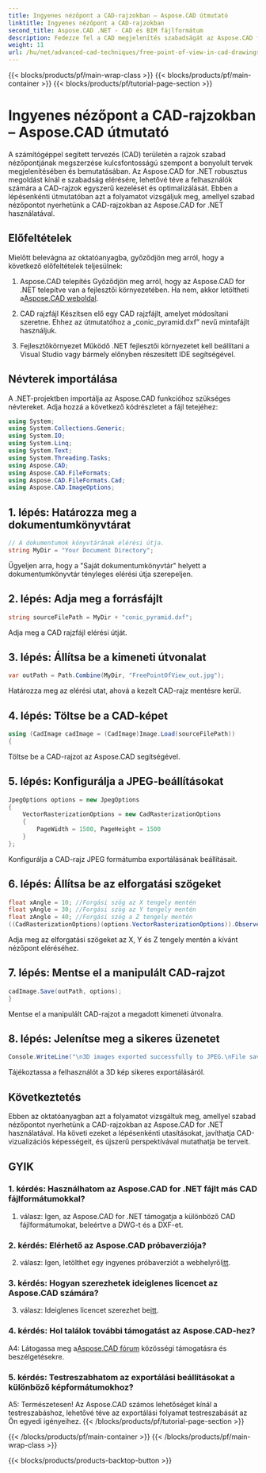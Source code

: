 ```yaml
---
title: Ingyenes nézőpont a CAD-rajzokban – Aspose.CAD útmutató
linktitle: Ingyenes nézőpont a CAD-rajzokban
second_title: Aspose.CAD .NET - CAD és BIM fájlformátum
description: Fedezze fel a CAD megjelenítés szabadságát az Aspose.CAD for .NET segítségével. Kövesse lépésről lépésre szóló útmutatónkat az egyedi nézőpontért.
weight: 11
url: /hu/net/advanced-cad-techniques/free-point-of-view-in-cad-drawings/
---
```


{{< blocks/products/pf/main-wrap-class >}}
{{< blocks/products/pf/main-container >}}
{{< blocks/products/pf/tutorial-page-section >}}

# Ingyenes nézőpont a CAD-rajzokban – Aspose.CAD útmutató

A számítógéppel segített tervezés (CAD) területén a rajzok szabad nézőpontjának megszerzése kulcsfontosságú szempont a bonyolult tervek megjelenítésében és bemutatásában. Az Aspose.CAD for .NET robusztus megoldást kínál e szabadság elérésére, lehetővé téve a felhasználók számára a CAD-rajzok egyszerű kezelését és optimalizálását. Ebben a lépésenkénti útmutatóban azt a folyamatot vizsgáljuk meg, amellyel szabad nézőpontot nyerhetünk a CAD-rajzokban az Aspose.CAD for .NET használatával.

## Előfeltételek

Mielőtt belevágna az oktatóanyagba, győződjön meg arról, hogy a következő előfeltételek teljesülnek:

1. Aspose.CAD telepítés
 Győződjön meg arról, hogy az Aspose.CAD for .NET telepítve van a fejlesztői környezetében. Ha nem, akkor letöltheti a[Aspose.CAD weboldal](https://releases.aspose.com/cad/net/).

2. CAD rajzfájl
Készítsen elő egy CAD rajzfájlt, amelyet módosítani szeretne. Ehhez az útmutatóhoz a „conic_pyramid.dxf” nevű mintafájlt használjuk.

3. Fejlesztőkörnyezet
Működő .NET fejlesztői környezetet kell beállítani a Visual Studio vagy bármely előnyben részesített IDE segítségével.

## Névterek importálása

A .NET-projektben importálja az Aspose.CAD funkcióhoz szükséges névtereket. Adja hozzá a következő kódrészletet a fájl tetejéhez:

```csharp
using System;
using System.Collections.Generic;
using System.IO;
using System.Linq;
using System.Text;
using System.Threading.Tasks;
using Aspose.CAD;
using Aspose.CAD.FileFormats;
using Aspose.CAD.FileFormats.Cad;
using Aspose.CAD.ImageOptions;
```


## 1. lépés: Határozza meg a dokumentumkönyvtárat

```csharp
// A dokumentumok könyvtárának elérési útja.
string MyDir = "Your Document Directory";
```

Ügyeljen arra, hogy a "Saját dokumentumkönyvtár" helyett a dokumentumkönyvtár tényleges elérési útja szerepeljen.

## 2. lépés: Adja meg a forrásfájlt

```csharp
string sourceFilePath = MyDir + "conic_pyramid.dxf";
```

Adja meg a CAD rajzfájl elérési útját.

## 3. lépés: Állítsa be a kimeneti útvonalat

```csharp
var outPath = Path.Combine(MyDir, "FreePointOfView_out.jpg");
```

Határozza meg az elérési utat, ahová a kezelt CAD-rajz mentésre kerül.

## 4. lépés: Töltse be a CAD-képet

```csharp
using (CadImage cadImage = (CadImage)Image.Load(sourceFilePath))
{
```

Töltse be a CAD-rajzot az Aspose.CAD segítségével.

## 5. lépés: Konfigurálja a JPEG-beállításokat

```csharp
JpegOptions options = new JpegOptions
{
    VectorRasterizationOptions = new CadRasterizationOptions
    {
        PageWidth = 1500, PageHeight = 1500
    }
};
```

Konfigurálja a CAD-rajz JPEG formátumba exportálásának beállításait.

## 6. lépés: Állítsa be az elforgatási szögeket

```csharp
float xAngle = 10; //Forgási szög az X tengely mentén
float yAngle = 30; //Forgási szög az Y tengely mentén
float zAngle = 40; //Forgási szög a Z tengely mentén
((CadRasterizationOptions)(options.VectorRasterizationOptions)).ObserverPoint = new ObserverPoint(xAngle, yAngle, zAngle);
```

Adja meg az elforgatási szögeket az X, Y és Z tengely mentén a kívánt nézőpont eléréséhez.

## 7. lépés: Mentse el a manipulált CAD-rajzot

```csharp
cadImage.Save(outPath, options);
}
```

Mentse el a manipulált CAD-rajzot a megadott kimeneti útvonalra.

## 8. lépés: Jelenítse meg a sikeres üzenetet

```csharp
Console.WriteLine("\n3D images exported successfully to JPEG.\nFile saved at " + outPath);
```

Tájékoztassa a felhasználót a 3D kép sikeres exportálásáról.

## Következtetés

Ebben az oktatóanyagban azt a folyamatot vizsgáltuk meg, amellyel szabad nézőpontot nyerhetünk a CAD-rajzokban az Aspose.CAD for .NET használatával. Ha követi ezeket a lépésenkénti utasításokat, javíthatja CAD-vizualizációs képességeit, és újszerű perspektívával mutathatja be terveit.


## GYIK

### 1. kérdés: Használhatom az Aspose.CAD for .NET fájlt más CAD fájlformátumokkal?

1. válasz: Igen, az Aspose.CAD for .NET támogatja a különböző CAD fájlformátumokat, beleértve a DWG-t és a DXF-et.

### 2. kérdés: Elérhető az Aspose.CAD próbaverziója?

 2. válasz: Igen, letölthet egy ingyenes próbaverziót a webhelyről[itt](https://releases.aspose.com/).

### 3. kérdés: Hogyan szerezhetek ideiglenes licencet az Aspose.CAD számára?

 3. válasz: Ideiglenes licencet szerezhet be[itt](https://purchase.aspose.com/temporary-license/).

### 4. kérdés: Hol találok további támogatást az Aspose.CAD-hez?

 A4: Látogassa meg a[Aspose.CAD fórum](https://forum.aspose.com/c/cad/19) közösségi támogatásra és beszélgetésekre.

### 5. kérdés: Testreszabhatom az exportálási beállításokat a különböző képformátumokhoz?

A5: Természetesen! Az Aspose.CAD számos lehetőséget kínál a testreszabáshoz, lehetővé téve az exportálási folyamat testreszabását az Ön egyedi igényeihez.
{{< /blocks/products/pf/tutorial-page-section >}}

{{< /blocks/products/pf/main-container >}}
{{< /blocks/products/pf/main-wrap-class >}}

{{< blocks/products/products-backtop-button >}}

